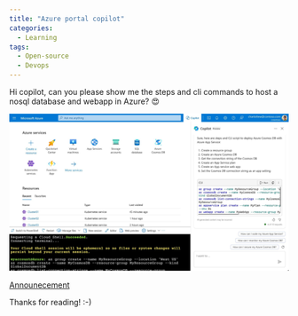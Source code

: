 ```yaml
---
title: "Azure portal copilot"
categories:
  - Learning
tags:
  - Open-source
  - Devops
---
```


Hi copilot, can you please show me the steps and cli commands to host a nosql database and webapp in Azure? 😍

![img](../assets/images/2023-11-17-azure-portal-copilot.jpeg)

[Announecement](https://techcommunity.microsoft.com/t5/azure-infrastructure-blog/simplify-it-management-with-microsoft-copilot-for-azure-save/ba-p/3981106)

Thanks for reading! :-)
